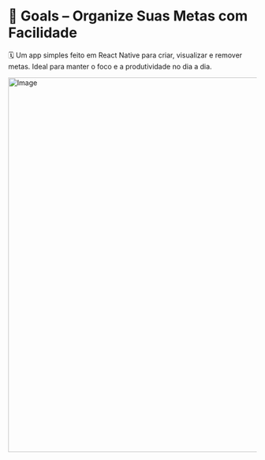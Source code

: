 # 🎯 Goals – Organize Suas Metas com Facilidade
🗓️ Um app simples feito em React Native para criar, visualizar e remover metas. Ideal para manter o foco e a produtividade no dia a dia.

<img width="1423" height="761" alt="Image" src="https://github.com/user-attachments/assets/628bf68d-91c6-4a5d-9389-06e9c095db84" />
